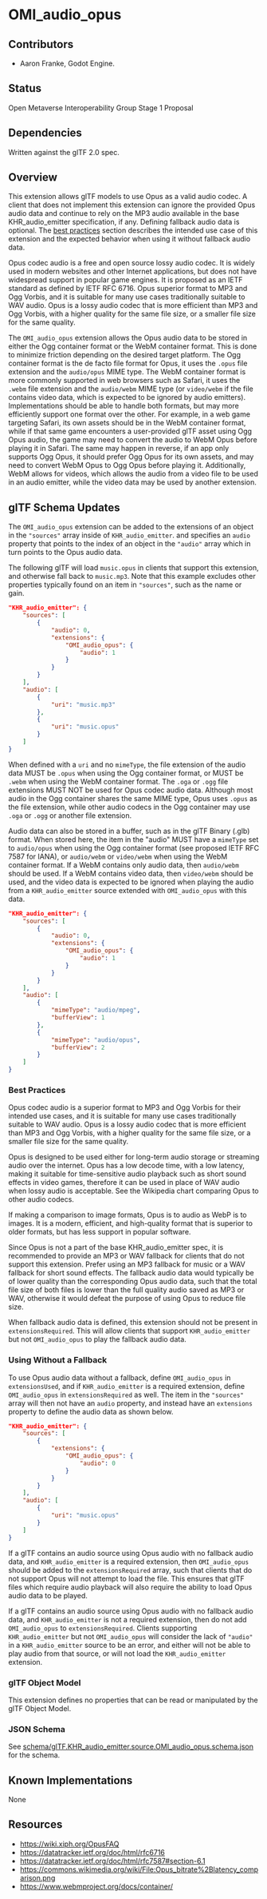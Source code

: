 # OMI_audio_opus

## Contributors

- Aaron Franke, Godot Engine.

## Status

Open Metaverse Interoperability Group Stage 1 Proposal

## Dependencies

Written against the glTF 2.0 spec.

## Overview

This extension allows glTF models to use Opus as a valid audio codec. A client that does not implement this extension can ignore the provided Opus audio data and continue to rely on the MP3 audio available in the base KHR_audio_emitter specification, if any. Defining fallback audio data is optional. The [best practices](#best-practices) section describes the intended use case of this extension and the expected behavior when using it without fallback audio data.

Opus codec audio is a free and open source lossy audio codec. It is widely used in modern websites and other Internet applications, but does not have widespread support in popular game engines. It is proposed as an IETF standard as defined by IETF RFC 6716. Opus superior format to MP3 and Ogg Vorbis, and it is suitable for many use cases traditionally suitable to WAV audio. Opus is a lossy audio codec that is more efficient than MP3 and Ogg Vorbis, with a higher quality for the same file size, or a smaller file size for the same quality.

The `OMI_audio_opus` extension allows the Opus audio data to be stored in either the Ogg container format or the WebM container format. This is done to minimize friction depending on the desired target platform. The Ogg container format is the de facto file format for Opus, it uses the `.opus` file extension and the `audio/opus` MIME type. The WebM container format is more commonly supported in web browsers such as Safari, it uses the `.webm` file extension and the `audio/webm` MIME type (or `video/webm` if the file contains video data, which is expected to be ignored by audio emitters). Implementations should be able to handle both formats, but may more efficiently support one format over the other. For example, in a web game targeting Safari, its own assets should be in the WebM container format, while if that same game encounters a user-provided glTF asset using Ogg Opus audio, the game may need to convert the audio to WebM Opus before playing it in Safari. The same may happen in reverse, if an app only supports Ogg Opus, it should prefer Ogg Opus for its own assets, and may need to convert WebM Opus to Ogg Opus before playing it. Additionally, WebM allows for videos, which allows the audio from a video file to be used in an audio emitter, while the video data may be used by another extension.

## glTF Schema Updates

The `OMI_audio_opus` extension can be added to the extensions of an object in the `"sources"` array inside of `KHR_audio_emitter`. and specifies an `audio` property that points to the index of an object in the `"audio"` array which in turn points to the Opus audio data.

The following glTF will load `music.opus` in clients that support this extension, and otherwise fall back to `music.mp3`. Note that this example excludes other properties typically found on an item in `"sources"`, such as the name or gain.

```json
"KHR_audio_emitter": {
    "sources": [
        {
            "audio": 0,
            "extensions": {
                "OMI_audio_opus": {
                    "audio": 1
                }
            }
        }
    ],
    "audio": [
        {
            "uri": "music.mp3"
        },
        {
            "uri": "music.opus"
        }
    ]
}
```

When defined with a `uri` and no `mimeType`, the file extension of the audio data MUST be `.opus` when using the Ogg container format, or MUST be `.webm` when using the WebM container format. The `.oga` or `.ogg` file extensions MUST NOT be used for Opus codec audio data. Although most audio in the Ogg container shares the same MIME type, Opus uses `.opus` as the file extension, while other audio codecs in the Ogg container may use `.oga` or `.ogg` or another file extension.

Audio data can also be stored in a buffer, such as in the glTF Binary (.glb) format. When stored here, the item in the "audio" MUST have a `mimeType` set to `audio/opus` when using the Ogg container format (see proposed IETF RFC 7587 for IANA), or `audio/webm` or `video/webm` when using the WebM container format. If a WebM contains only audio data, then `audio/webm` should be used. If a WebM contains video data, then `video/webm` should be used, and the video data is expected to be ignored when playing the audio from a `KHR_audio_emitter` source extended with `OMI_audio_opus` with this data.

```json
"KHR_audio_emitter": {
    "sources": [
        {
            "audio": 0,
            "extensions": {
                "OMI_audio_opus": {
                    "audio": 1
                }
            }
        }
    ],
    "audio": [
        {
            "mimeType": "audio/mpeg",
            "bufferView": 1
        },
        {
            "mimeType": "audio/opus",
            "bufferView": 2
        }
    ]
}
```

### Best Practices

Opus codec audio is a superior format to MP3 and Ogg Vorbis for their intended use cases, and it is suitable for many use cases traditionally suitable to WAV audio. Opus is a lossy audio codec that is more efficient than MP3 and Ogg Vorbis, with a higher quality for the same file size, or a smaller file size for the same quality.

Opus is designed to be used either for long-term audio storage or streaming audio over the internet. Opus has a low decode time, with a low latency, making it suitable for time-sensitive audio playback such as short sound effects in video games, therefore it can be used in place of WAV audio when lossy audio is acceptable. See the Wikipedia chart comparing Opus to other audio codecs.

If making a comparison to image formats, Opus is to audio as WebP is to images. It is a modern, efficient, and high-quality format that is superior to older formats, but has less support in popular software.

Since Opus is not a part of the base KHR_audio_emitter spec, it is recommended to provide an MP3 or WAV fallback for clients that do not support this extension. Prefer using an MP3 fallback for music or a WAV fallback for short sound effects. The fallback audio data would typically be of lower quality than the corresponding Opus audio data, such that the total file size of both files is lower than the full quality audio saved as MP3 or WAV, otherwise it would defeat the purpose of using Opus to reduce file size.

When fallback audio data is defined, this extension should not be present in `extensionsRequired`. This will allow clients that support `KHR_audio_emitter` but not `OMI_audio_opus` to play the fallback audio data.

### Using Without a Fallback

To use Opus audio data without a fallback, define `OMI_audio_opus` in `extensionsUsed`, and if `KHR_audio_emitter` is a required extension, define `OMI_audio_opus` in `extensionsRequired` as well. The item in the `"sources"` array will then not have an `audio` property, and instead have an `extensions` property to define the audio data as shown below.

```json
"KHR_audio_emitter": {
    "sources": [
        {
            "extensions": {
                "OMI_audio_opus": {
                    "audio": 0
                }
            }
        }
    ],
    "audio": [
        {
            "uri": "music.opus"
        }
    ]
}
```

If a glTF contains an audio source using Opus audio with no fallback audio data, and `KHR_audio_emitter` is a required extension, then `OMI_audio_opus` should be added to the `extensionsRequired` array, such that clients that do not support Opus will not attempt to load the file. This ensures that glTF files which require audio playback will also require the ability to load Opus audio data to be played.

If a glTF contains an audio source using Opus audio with no fallback audio data, and `KHR_audio_emitter` is not a required extension, then do not add `OMI_audio_opus` to `extensionsRequired`. Clients supporting `KHR_audio_emitter` but not `OMI_audio_opus` will consider the lack of `"audio"` in a `KHR_audio_emitter` source to be an error, and either will not be able to play audio from that source, or will not load the `KHR_audio_emitter` extension.

### glTF Object Model

This extension defines no properties that can be read or manipulated by the glTF Object Model.

### JSON Schema

See [schema/glTF.KHR_audio_emitter.source.OMI_audio_opus.schema.json](schema/glTF.KHR_audio_emitter.source.OMI_audio_opus.schema.json) for the schema.

## Known Implementations

None

## Resources

- https://wiki.xiph.org/OpusFAQ
- https://datatracker.ietf.org/doc/html/rfc6716
- https://datatracker.ietf.org/doc/html/rfc7587#section-6.1
- https://commons.wikimedia.org/wiki/File:Opus_bitrate%2Blatency_comparison.png
- https://www.webmproject.org/docs/container/
